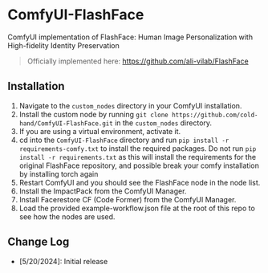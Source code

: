 # ComfyUI-FlashFace
ComfyUI implementation of FlashFace: Human Image Personalization with High-fidelity Identity Preservation </center>
> Officially implemented here: https://github.com/ali-vilab/FlashFace

## Installation </center>
1. Navigate to the `custom_nodes` directory in your ComfyUI installation.
2. Install the custom node by running `git clone https://github.com/cold-hand/ComfyUI-FlashFace.git` in the `custom_nodes` directory.
3. If you are using a virtual environment, activate it.
4. cd into the `ComfyUI-FlashFace` directory and run `pip install -r requirements-comfy.txt` to install the required packages. Do not run `pip install -r requirements.txt` as this will install the requirements for the original FlashFace repository, and possible break your comfy installation by installing torch again
5. Restart ComfyUI and you should see the FlashFace node in the node list.
6. Install the ImpactPack from the ComfyUI Manager.
7. Install Facerestore CF (Code Former) from the ComfyUI Manager. 
8. Load the provided example-workflow.json file at the root of this repo to see how the nodes are used.

## Change Log
- [5/20/2024]: Initial release